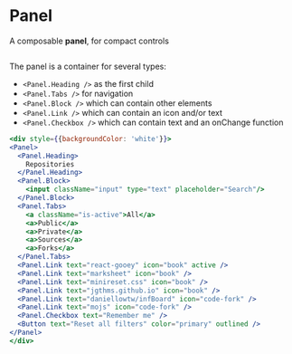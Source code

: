 # Panel
A composable **panel**, for compact controls

```props
```

The panel is a container for several types:

* `<Panel.Heading />` as the first child
* `<Panel.Tabs />` for navigation
* `<Panel.Block />` which can contain other elements
* `<Panel.Link />` which can contain an icon and/or text
* `<Panel.Checkbox />` which can contain text and an onChange function

```jsx
<div style={{backgroundColor: 'white'}}>
<Panel>
  <Panel.Heading>
    Repositories
  </Panel.Heading>
  <Panel.Block>
    <input className="input" type="text" placeholder="Search"/>
  </Panel.Block>
  <Panel.Tabs>
    <a className="is-active">All</a>
    <a>Public</a>
    <a>Private</a>
    <a>Sources</a>
    <a>Forks</a>
  </Panel.Tabs>
  <Panel.Link text="react-gooey" icon="book" active />
  <Panel.Link text="marksheet" icon="book" />
  <Panel.Link text="minireset.css" icon="book" />
  <Panel.Link text="jgthms.github.io" icon="book" />
  <Panel.Link text="daniellowtw/infBoard" icon="code-fork" />
  <Panel.Link text="mojs" icon="code-fork" />
  <Panel.Checkbox text="Remember me" />
  <Button text="Reset all filters" color="primary" outlined />
</Panel>
</div>
```
